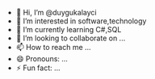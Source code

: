 - 👋 Hi, I’m @duygukalayci
- 👀 I’m interested in software,technology
- 🌱 I’m currently learning C#,SQL
- 💞️ I’m looking to collaborate on ...
- 📫 How to reach me ...
- 😄 Pronouns: ...
- ⚡ Fun fact: ...

<!---
duygukalayci/duygukalayci is a ✨ special ✨ repository because its `README.md` (this file) appears on your GitHub profile.
You can click the Preview link to take a look at your changes.
--->
